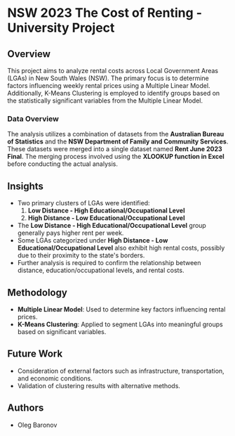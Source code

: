 # NSW 2023 The Cost of Renting - University Project

## Overview
This project aims to analyze rental costs across Local Government Areas (LGAs) in New South Wales (NSW). The primary focus is to determine factors influencing weekly rental prices using a Multiple Linear Model. Additionally, K-Means Clustering is employed to identify groups based on the statistically significant variables from the Multiple Linear Model.

### Data Overview
The analysis utilizes a combination of datasets from the **Australian Bureau of Statistics** and the **NSW Department of Family and Community Services**. These datasets were merged into a single dataset named **Rent June 2023 Final**. The merging process involved using the **XLOOKUP function in Excel** before conducting the actual analysis.

## Insights
- Two primary clusters of LGAs were identified:
  1. **Low Distance - High Educational/Occupational Level**
  2. **High Distance - Low Educational/Occupational Level**
- The **Low Distance - High Educational/Occupational Level** group generally pays higher rent per week.
- Some LGAs categorized under **High Distance - Low Educational/Occupational Level** also exhibit high rental costs, possibly due to their proximity to the state's borders.
- Further analysis is required to confirm the relationship between distance, education/occupational levels, and rental costs.

## Methodology
- **Multiple Linear Model**: Used to determine key factors influencing rental prices.
- **K-Means Clustering**: Applied to segment LGAs into meaningful groups based on significant variables.

## Future Work
- Consideration of external factors such as infrastructure, transportation, and economic conditions.
- Validation of clustering results with alternative methods.

## Authors
- Oleg Baronov
